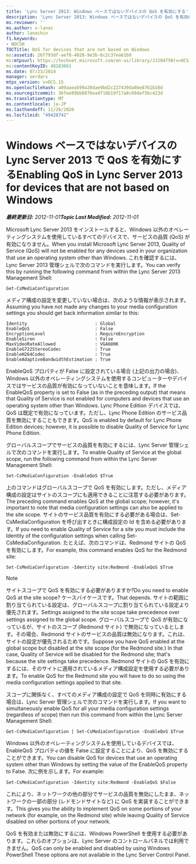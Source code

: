 ```yaml
---
title: 'Lync Server 2013: Windows ベースではないデバイスの QoS を有効にする'
description: 'Lync Server 2013: Windows ベースではないデバイスの QoS を有効にします。'
ms.reviewer: ''
ms.author: v-lanac
author: lanachin
f1.keywords:
- NOCSH
TOCTitle: QoS for devices that are not based on Windows
ms:assetid: 26f793df-aef8-4028-9e3b-6c2c37ea61b9
ms:mtpsurl: https://technet.microsoft.com/en-us/library/JJ204750(v=OCS.15)
ms:contentKeyID: 48183661
ms.date: 07/23/2014
manager: serdars
mtps_version: v=OCS.15
ms.openlocfilehash: a09aaea599a28dae9bd2c227439da86e8761b10d
ms.sourcegitcommit: 36fee89bb887bea4f18b19f17a8c69daf5bc423d
ms.translationtype: MT
ms.contentlocale: ja-JP
ms.lasthandoff: 11/26/2020
ms.locfileid: "49428742"
---
```

# <a name="enabling-qos-in-lync-server-2013-for-devices-that-are-not-based-on-windows"></a><span data-ttu-id="66bb3-103">Windows ベースではないデバイスの Lync Server 2013 で QoS を有効にする</span><span class="sxs-lookup"><span data-stu-id="66bb3-103">Enabling QoS in Lync Server 2013 for devices that are not based on Windows</span></span>

<div data-xmlns="http://www.w3.org/1999/xhtml">

<div class="topic" data-xmlns="http://www.w3.org/1999/xhtml" data-msxsl="urn:schemas-microsoft-com:xslt" data-cs="https://msdn.microsoft.com/">

<div data-asp="https://msdn2.microsoft.com/asp">



</div>

<div id="mainSection">

<div id="mainBody"><span data-ttu-id="66bb3-104">

<span> </span></span><span class="sxs-lookup"><span data-stu-id="66bb3-104">

<span> </span></span></span>

<span data-ttu-id="66bb3-105">_**最終更新日:** 2012-11-01_</span><span class="sxs-lookup"><span data-stu-id="66bb3-105">_**Topic Last Modified:** 2012-11-01_</span></span>

<span data-ttu-id="66bb3-106">Microsoft Lync Server 2013 をインストールすると、Windows 以外のオペレーティングシステムを使用しているすべてのデバイスで、サービスの品質 (QoS) が有効になりません。</span><span class="sxs-lookup"><span data-stu-id="66bb3-106">When you install Microsoft Lync Server 2013, Quality of Service (QoS) will not be enabled for any devices used in your organization that use an operating system other than Windows.</span></span> <span data-ttu-id="66bb3-107">これを確認するには、Lync Server 2013 管理シェルで次のコマンドを実行します。</span><span class="sxs-lookup"><span data-stu-id="66bb3-107">You can verify this by running the following command from within the Lync Server 2013 Management Shell:</span></span>

    Get-CsMediaConfiguration

<span data-ttu-id="66bb3-108">メディア構成の設定を変更していない場合は、次のような情報が表示されます。</span><span class="sxs-lookup"><span data-stu-id="66bb3-108">Assuming you have not made any changes to your media configuration settings you should get back information similar to this:</span></span>

    Identity                          : Global
    EnableQoS                         : False
    EncryptionLevel                   : RequireEncryption
    EnableSiren                       : False
    MaxVideoRateAllowed               : VGA600K
    EnableG722StereoCodec             : True
    EnableH264Codec                   : True
    EnableAdaptiveBandwidthEstimation : True

<span data-ttu-id="66bb3-109">EnableQoS プロパティが False に設定されている場合 (上記の出力の場合)、Windows 以外のオペレーティングシステムを使用するコンピューターやデバイスではサービスの品質が有効になっていないことを意味します。</span><span class="sxs-lookup"><span data-stu-id="66bb3-109">If the EnableQoS property is set to False (as in the preceding output) that means that Quality of Service is not enabled for computers and devices that use an operating system other than Windows.</span></span> <span data-ttu-id="66bb3-110">Lync Phone Edition デバイスでは、QoS は既定で有効になっています。ただし、Lync Phone Edition のサービス品質を無効にすることもできます。</span><span class="sxs-lookup"><span data-stu-id="66bb3-110">QoS is enabled by default for Lync Phone Edition devices; however, it is possible to disable Quality of Service for Lync Phone Edition.</span></span>

<span data-ttu-id="66bb3-111">グローバルスコープでサービスの品質を有効にするには、Lync Server 管理シェルで次のコマンドを実行します。</span><span class="sxs-lookup"><span data-stu-id="66bb3-111">To enable Quality of Service at the global scope, run the following command from within the Lync Server Management Shell:</span></span>

    Set-CsMediaConfiguration -EnableQoS $True

<span data-ttu-id="66bb3-112">上のコマンドはグローバルスコープで QoS を有効にします。ただし、メディア構成の設定はサイトのスコープにも適用できることに注意する必要があります。</span><span class="sxs-lookup"><span data-stu-id="66bb3-112">The preceding command enables QoS at the global scope; however, it's important to note that media configuration settings can also be applied to the site scope.</span></span> <span data-ttu-id="66bb3-113">サイトのサービス品質を有効にする必要がある場合は、Set-CsMediaConfiguration を呼び出すときに構成設定の Id を含める必要があります。</span><span class="sxs-lookup"><span data-stu-id="66bb3-113">If you need to enable Quality of Service for a site you must include the Identity of the configuration settings when calling Set-CsMediaConfiguration.</span></span> <span data-ttu-id="66bb3-114">たとえば、次のコマンドは、Redmond サイトの QoS を有効にします。</span><span class="sxs-lookup"><span data-stu-id="66bb3-114">For example, this command enables QoS for the Redmond site:</span></span>

    Set-CsMediaConfiguration -Identity site:Redmond -EnableQoS $True

<div>


> [!NOTE]  
> <span data-ttu-id="66bb3-115">サイトスコープで QoS を有効にする必要がありますか?</span><span class="sxs-lookup"><span data-stu-id="66bb3-115">Do you need to enable QoS at the site scope?</span></span> <span data-ttu-id="66bb3-116">ケースバイケースです。</span><span class="sxs-lookup"><span data-stu-id="66bb3-116">That depends.</span></span> <span data-ttu-id="66bb3-117">サイトの範囲に割り当てられている設定は、グローバルスコープに割り当てられている設定より優先されます。</span><span class="sxs-lookup"><span data-stu-id="66bb3-117">Settings assigned to the site scope take precedence over settings assigned to the global scope.</span></span> <span data-ttu-id="66bb3-118">グローバルスコープで QoS が有効になっているが、サイトのスコープ (Redmond サイト) で無効になっているとします。その場合、Redmond サイトのサービスの品質は無効になります。これは、サイトの設定が優先されるためです。</span><span class="sxs-lookup"><span data-stu-id="66bb3-118">Suppose you have QoS enabled at the global scope but disabled at the site scope (for the Redmond site.) In that case, Quality of Service will be disabled for the Redmond site; that's because the site settings take precedence.</span></span> <span data-ttu-id="66bb3-119">Redmond サイトの QoS を有効にするには、そのサイトに適用されているメディア構成設定を使用する必要があります。</span><span class="sxs-lookup"><span data-stu-id="66bb3-119">To enable QoS for the Redmond site you will have to do so using the media configuration settings applied to that site.</span></span>



</div>

<span data-ttu-id="66bb3-120">スコープに関係なく、すべてのメディア構成の設定で QoS を同時に有効にする場合は、Lync Server 管理シェルで次のコマンドを実行します。</span><span class="sxs-lookup"><span data-stu-id="66bb3-120">If you want to simultaneously enable QoS for all your media configuration settings (regardless of scope) then run this command from within the Lync Server Management Shell:</span></span>

    Get-CsMediaConfiguration | Set-CsMediaConfiguration -EnableQoS $True

<span data-ttu-id="66bb3-121">Windows 以外のオペレーティングシステムを使用しているデバイスでは、EnableQoS プロパティの値を False に設定することにより、QoS を無効にすることができます。</span><span class="sxs-lookup"><span data-stu-id="66bb3-121">You can disable QoS for devices that use an operating system other than Windows by setting the value of the EnableQoS property to False.</span></span> <span data-ttu-id="66bb3-122">次に例を示します。</span><span class="sxs-lookup"><span data-stu-id="66bb3-122">For example:</span></span>

    Set-CsMediaConfiguration -Identity site:Redmond -EnableQoS $False

<span data-ttu-id="66bb3-123">これにより、ネットワークの他の部分でサービスの品質を無効にしたまま、ネットワークの一部の部分 (レドモンドサイトなど) に QoS を実装することができます。</span><span class="sxs-lookup"><span data-stu-id="66bb3-123">This gives you the ability to implement QoS on some portions of your network (for example, on the Redmond site) while leaving Quality of Service disabled on other portions of your network.</span></span>

<span data-ttu-id="66bb3-124">QoS を有効または無効にするには、Windows PowerShell を使用する必要があります。これらのオプションは、Lync Server のコントロールパネルでは利用できません。</span><span class="sxs-lookup"><span data-stu-id="66bb3-124">QoS can only be enabled and disabled by using Windows PowerShell These options are not available in the Lync Server Control Panel.</span></span>

<span data-ttu-id="66bb3-125"></div>

<span> </span>

</div>

</div>

</span><span class="sxs-lookup"><span data-stu-id="66bb3-125"></div>

<span> </span>

</div>

</div>

</span></span></div>

